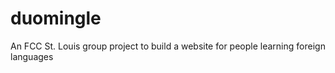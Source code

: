 # duomingle
An FCC St. Louis group project to build a website for people learning foreign languages
